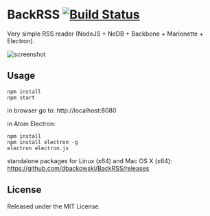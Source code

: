 # BackRSS [![Build Status](https://travis-ci.org/dbackowski/BackRSS.svg?branch=master)](https://travis-ci.org/dbackowski/BackRSS)

Very simple RSS reader (NodeJS + NeDB + Backbone + Marionette + Electron).

![screenshot](http://i.imgur.com/nXFVO3h.png)

## Usage

    npm install
    npm start

in browser go to: http://localhost:8080

in Atom Electron:

    npm install
    npm install electron -g
    electron electron.js

standalone packages for Linux (x64) and Mac OS X (x64): 
https://github.com/dbackowski/BackRSS/releases

## License

Released under the MIT License.